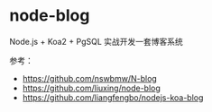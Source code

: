 # node-blog

Node.js + Koa2 + PgSQL 实战开发一套博客系统

参考：

- https://github.com/nswbmw/N-blog
- https://github.com/liuxing/node-blog
- https://github.com/liangfengbo/nodejs-koa-blog

